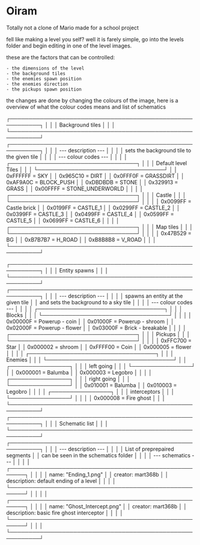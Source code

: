 ﻿# Oiram
Totally not a clone of Mario made for a school project

fell like making a level you self?
well it is farely simple, go into the levels folder and begin editing in one of the level images.

these are the factors that can be controlled:

    - the dimensions of the level
    - the background tiles
    - the enemies spawn position
    - the enemies direction
    - the pickups spawn position

the changes are done by changing the colours of the image, here is a overview of what the colour codes means and list of schematics

┌──────────────────────────────────────────────────────────┐
│                                                          │
│                    Background tiles                      │
│                                                          │
└──────────────────────────────────────────────────────────┘
┌──────────────────────────────────────────────────────────┐
│                                                          │
│                   --- description ---                    │
│                                                          │
│        sets the background tile to the given tile        │
│                                                          │
│                  --- colour codes ---                    │
│                                                          │
│           ┌──────────────────────────────────┐           │
│           │       Default level Tiles        │           │
│           └──────────────────────────────────┘           │
│                  0xFFFFFF = SKY                          │
│                  0x965C10 = DIRT                         │
│                  0x0FFF0F = GRASSDIRT                    │
│                  0xAF9A0C = BLOCK_PUSH                   │
│                  0xDBDBDB = STONE                        │
│                  0x329913 = GRASS                        │
│                  0x00FFFF = STONE_UNDERWORLD             │
│                                                          │
│           ┌──────────────────────────────────┐           │
│           │             Castle               │           │
│           └──────────────────────────────────┘           │
│                                                          │
│                  0x0099FF = Castle brick                 │
│                  0x0199FF = CASTLE_1                     │
│                  0x0299FF = CASTLE_2                     │
│                  0x0399FF = CASTLE_3                     │
│                  0x0499FF = CASTLE_4                     │
│                  0x0599FF = CASTLE_5                     │
│                  0x0699FF = CASTLE_6                     │
│                                                          │
│           ┌──────────────────────────────────┐           │
│           │            Map tiles             │           │
│           └──────────────────────────────────┘           │
│                                                          │
│                  0x47B529 = BG                           │
│                  0xB7B7B7 = H_ROAD                       │
│                  0xB8B8B8 = V_ROAD                       │
│                                                          │
└──────────────────────────────────────────────────────────┘

┌──────────────────────────────────────────────────────────┐
│                                                          │
│                     Entity spawns                        │
│                                                          │
└──────────────────────────────────────────────────────────┘
┌──────────────────────────────────────────────────────────┐
│                                                          │
│                   --- description ---                    │
│                                                          │
│           spawns an entity at the given tile             │
│          and sets the background to a sky tile           │
│                                                          │
│                  --- colour codes ---                    │
│                                                          │
│           ┌──────────────────────────────────┐           │
│           │             Blocks               │           │
│           └──────────────────────────────────┘           │
│                                                          │
│                  0x00000F = Powerup - coin               │
│                  0x01000F = Powerup - shroom             │
│                  0x02000F = Powerup - flower             │
│                  0x03000F = Brick - breakable            │
│                                                          │
│           ┌──────────────────────────────────┐           │
│           │             Pickups              │           │
│           └──────────────────────────────────┘           │
│                                                          │
│                  0xFFC700 = Star                         │
│                  0x000002 = shroom                       │
│                  0xFFFF00 = Coin                         │
│                  0x000005 = flower                       │
│                                                          │
│           ┌──────────────────────────────────┐           │
│           │             Enemies              │           │
│           └──────────────────────────────────┘           │
│                   ┌────────────────┐                     │
│                   │   left going   │                     │
│                   └────────────────┘                     │
│                  0x000001 = Balumba                      │
│                  0x000003 = Legobro                      │
│                                                          │
│                   ┌────────────────┐                     │
│                   │  right going   │                     │
│                   └────────────────┘                     │
│                  0x010001 = Balumba                      │
│                  0x010003 = Legobro                      │
│                                                          │
│                   ┌────────────────┐                     │
│                   │  interceptors  │                     │
│                   └────────────────┘                     │
│                                                          │
│                  0x000008 = Fire ghost                   │
│                                                          │
└──────────────────────────────────────────────────────────┘
┌──────────────────────────────────────────────────────────┐
│                                                          │
│                     Schematic list                       │
│                                                          │
└──────────────────────────────────────────────────────────┘
┌──────────────────────────────────────────────────────────┐
│                                                          │
│                   --- description ---                    │
│                                                          │
│              List of preprepaired segments               │
│           can be seen in the schematics folder           │
│                                                          │
│                   --- schematics ---                     │
│                                                          │
│ ┌──────────────────────────────────────────────────────┐ │
│                                                          │
│        name: "Ending_1.png"                              │
│        creator: mart368b                                 │
│        description: default ending of a level            │
│                                                          │
│ └──────────────────────────────────────────────────────┘ │
│                                                          │
│ ┌──────────────────────────────────────────────────────┐ │
│                                                          │
│        name: "Ghost_Intercept.png"                       │
│        creator: mart368b                                 │
│        description: basic fire ghost interceptor         │
│                                                          │
│ └──────────────────────────────────────────────────────┘ │
│                                                          │
└──────────────────────────────────────────────────────────┘

